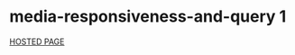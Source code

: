 # media-responsiveness-and-query 1

[HOSTED PAGE]( https://estherekwonye.github.io/media-responsiveness-and-query/)
